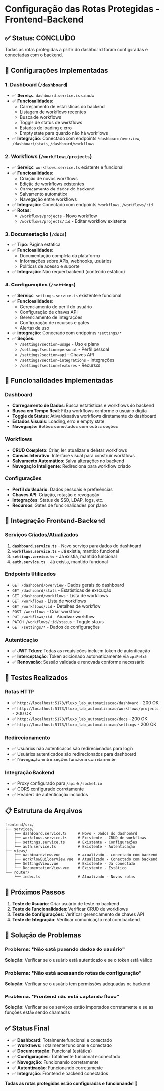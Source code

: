 # Configuração das Rotas Protegidas - Frontend-Backend

## ✅ Status: CONCLUÍDO

Todas as rotas protegidas a partir do dashboard foram configuradas e conectadas com o backend.

## 🔧 Configurações Implementadas

### 1. **Dashboard (`/dashboard`)**
- ✅ **Serviço**: `dashboard.service.ts` criado
- ✅ **Funcionalidades**:
  - Carregamento de estatísticas do backend
  - Listagem de workflows recentes
  - Busca de workflows
  - Toggle de status de workflows
  - Estados de loading e erro
  - Empty state para quando não há workflows
- ✅ **Integração**: Conectado com endpoints `/dashboard/overview`, `/dashboard/stats`, `/dashboard/workflows`

### 2. **Workflows (`/workflows/projects`)**
- ✅ **Serviço**: `workflows.service.ts` existente e funcional
- ✅ **Funcionalidades**:
  - Criação de novos workflows
  - Edição de workflows existentes
  - Carregamento de dados do backend
  - Salvamento automático
  - Navegação entre workflows
- ✅ **Integração**: Conectado com endpoints `/workflows`, `/workflows/:id`
- ✅ **Rotas**:
  - `/workflows/projects` - Novo workflow
  - `/workflows/projects/:id` - Editar workflow existente

### 3. **Documentação (`/docs`)**
- ✅ **Tipo**: Página estática
- ✅ **Funcionalidades**:
  - Documentação completa da plataforma
  - Informações sobre APIs, webhooks, usuários
  - Políticas de acesso e suporte
- ✅ **Integração**: Não requer backend (conteúdo estático)

### 4. **Configurações (`/settings`)**
- ✅ **Serviço**: `settings.service.ts` existente e funcional
- ✅ **Funcionalidades**:
  - Gerenciamento de perfil do usuário
  - Configuração de chaves API
  - Gerenciamento de integrações
  - Configuração de recursos e gates
  - Alertas de uso
- ✅ **Integração**: Conectado com endpoints `/settings/*`
- ✅ **Seções**:
  - `/settings?section=usage` - Uso e plano
  - `/settings?section=personal` - Perfil pessoal
  - `/settings?section=api` - Chaves API
  - `/settings?section=integrations` - Integrações
  - `/settings?section=features` - Recursos

## 🚀 Funcionalidades Implementadas

### **Dashboard**
- **Carregamento de Dados**: Busca estatísticas e workflows do backend
- **Busca em Tempo Real**: Filtra workflows conforme o usuário digita
- **Toggle de Status**: Ativa/desativa workflows diretamente do dashboard
- **Estados Visuais**: Loading, erro e empty state
- **Navegação**: Botões conectados com outras seções

### **Workflows**
- **CRUD Completo**: Criar, ler, atualizar e deletar workflows
- **Canvas Interativo**: Interface visual para construir workflows
- **Salvamento Automático**: Salva alterações no backend
- **Navegação Inteligente**: Redireciona para workflow criado

### **Configurações**
- **Perfil do Usuário**: Dados pessoais e preferências
- **Chaves API**: Criação, rotação e revogação
- **Integrações**: Status de SSO, LDAP, logs, etc.
- **Recursos**: Gates de funcionalidades por plano

## 🔗 Integração Frontend-Backend

### **Serviços Criados/Atualizados**
1. **`dashboard.service.ts`** - Novo serviço para dados do dashboard
2. **`workflows.service.ts`** - Já existia, mantido funcional
3. **`settings.service.ts`** - Já existia, mantido funcional
4. **`auth.service.ts`** - Já existia, mantido funcional

### **Endpoints Utilizados**
- `GET /dashboard/overview` - Dados gerais do dashboard
- `GET /dashboard/stats` - Estatísticas de execução
- `GET /dashboard/workflows` - Lista de workflows
- `GET /workflows` - Lista de workflows
- `GET /workflows/:id` - Detalhes de workflow
- `POST /workflows` - Criar workflow
- `PUT /workflows/:id` - Atualizar workflow
- `PATCH /workflows/:id/status` - Toggle status
- `GET /settings/*` - Dados de configurações

### **Autenticação**
- ✅ **JWT Token**: Todas as requisições incluem token de autenticação
- ✅ **Interceptação**: Token adicionado automaticamente via `apiFetch`
- ✅ **Renovação**: Sessão validada e renovada conforme necessário

## 🧪 Testes Realizados

### **Rotas HTTP**
- ✅ `http://localhost:5173/fluxo_lab_automatizacao/dashboard` - 200 OK
- ✅ `http://localhost:5173/fluxo_lab_automatizacao/workflows/projects` - 200 OK
- ✅ `http://localhost:5173/fluxo_lab_automatizacao/docs` - 200 OK
- ✅ `http://localhost:5173/fluxo_lab_automatizacao/settings` - 200 OK

### **Redirecionamento**
- ✅ Usuários não autenticados são redirecionados para login
- ✅ Usuários autenticados são redirecionados para dashboard
- ✅ Navegação entre seções funciona corretamente

### **Integração Backend**
- ✅ Proxy configurado para `/api` e `/socket.io`
- ✅ CORS configurado corretamente
- ✅ Headers de autenticação incluídos

## 📋 Estrutura de Arquivos

```
frontend/src/
├── services/
│   ├── dashboard.service.ts     # Novo - Dados do dashboard
│   ├── workflows.service.ts     # Existente - CRUD de workflows
│   ├── settings.service.ts      # Existente - Configurações
│   └── auth.service.ts          # Existente - Autenticação
├── views/
│   ├── DashboardView.vue        # Atualizado - Conectado com backend
│   ├── WorkflowBuilderView.vue  # Atualizado - Conectado com backend
│   ├── SettingsView.vue         # Existente - Já conectado
│   └── DocumentationView.vue    # Existente - Estático
└── router/
    └── index.ts                 # Atualizado - Novas rotas
```

## 🎯 Próximos Passos

1. **Teste de Usuário**: Criar usuário de teste no backend
2. **Teste de Funcionalidades**: Verificar CRUD de workflows
3. **Teste de Configurações**: Verificar gerenciamento de chaves API
4. **Teste de Integração**: Verificar comunicação real com backend

## 🚨 Solução de Problemas

### **Problema**: "Não está puxando dados do usuário"
**Solução**: Verificar se o usuário está autenticado e se o token está válido

### **Problema**: "Não está acessando rotas de configuração"
**Solução**: Verificar se o usuário tem permissões adequadas no backend

### **Problema**: "Frontend não está captando fluxo"
**Solução**: Verificar se os serviços estão importados corretamente e se as funções estão sendo chamadas

## ✅ Status Final

- ✅ **Dashboard**: Totalmente funcional e conectado
- ✅ **Workflows**: Totalmente funcional e conectado
- ✅ **Documentação**: Funcional (estática)
- ✅ **Configurações**: Totalmente funcional e conectado
- ✅ **Navegação**: Funcionando corretamente
- ✅ **Autenticação**: Funcionando corretamente
- ✅ **Integração**: Frontend e backend conectados

**Todas as rotas protegidas estão configuradas e funcionando!** 🎉


